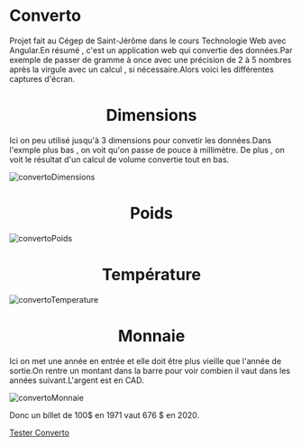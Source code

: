 # Converto 
Projet fait au Cégep de Saint-Jérôme dans le cours Technologie Web avec Angular.En résumé , c'est un application web qui convertie des données.Par exemple de passer de gramme à once avec une précision de 2 à 5 nombres après la virgule avec un calcul , si nécessaire.Alors voici les différentes captures d'écran.

# <h1 align="center">Dimensions</h1>

Ici on peu utilisé jusqu'à 3 dimensions pour convetir les données.Dans l'exmple plus bas , on voit qu'on passe de pouce à millimètre. De plus , on voit le résultat d'un calcul de volume convertie tout en bas.

![convertoDimensions](https://github.com/PikminJaune/Converto/assets/71794298/4bcf0b1b-1b1d-4492-9dcc-d864888fff1b)

# <h1 align="center">Poids</h1>

![convertoPoids](https://github.com/PikminJaune/Converto/assets/71794298/f27e8b14-d465-4197-84ec-c59862f4e8cb)

# <h1 align="center">Température</h1>

![convertoTemperature](https://github.com/PikminJaune/Converto/assets/71794298/69412a55-3d42-4d78-bafa-927db119e12f)

# <h1 align="center">Monnaie</h1>

Ici on met une année en entrée et elle doit être plus vieille que l'année de sortie.On rentre un montant dans la barre pour voir combien il vaut dans les années suivant.L'argent est en CAD.

![convertoMonnaie](https://github.com/PikminJaune/Converto/assets/71794298/2e54199a-3036-4f78-bff3-ee4be4b2f198)

Donc un billet de 100$ en 1971 vaut 676 $ en 2020.

<a href="https://1847622.techinfo-cstj.ca/3D4/converto/" target="_blank">Tester Converto</a>
